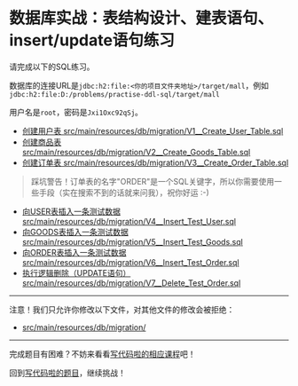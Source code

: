 # 数据库实战：表结构设计、建表语句、insert/update语句练习

请完成以下的SQL练习。

数据库的连接URL是`jdbc:h2:file:<你的项目文件夹地址>/target/mall`，例如`jdbc:h2:file:D:/problems/practise-ddl-sql/target/mall`

用户名是`root`，密码是`Jxi1Oxc92qSj`。

- [创建用户表 src/main/resources/db/migration/V1__Create_User_Table.sql](https://github.com/hcsp/practise-ddl-sql/blob/master/src/main/resources/db/migration/V1__Create_User_Table.sql)
- [创建商品表 src/main/resources/db/migration/V2__Create_Goods_Table.sql](https://github.com/hcsp/practise-ddl-sql/blob/master/src/main/resources/db/migration/V2__Create_Goods_Table.sql)
- [创建订单表 src/main/resources/db/migration/V3__Create_Order_Table.sql](https://github.com/hcsp/practise-ddl-sql/blob/master/src/main/resources/db/migration/V3__Create_Order_Table.sql)

> 踩坑警告！订单表的名字"ORDER"是一个SQL关键字，所以你需要使用一些手段（实在搜索不到的话就来问我），祝你好运 :-)

- [向USER表插入一条测试数据 src/main/resources/db/migration/V4__Insert_Test_User.sql](https://github.com/hcsp/practise-ddl-sql/blob/master/src/main/resources/db/migration/V4__Insert_Test_User.sql)
- [向GOODS表插入一条测试数据 src/main/resources/db/migration/V5__Insert_Test_Goods.sql](https://github.com/hcsp/practise-ddl-sql/blob/master/src/main/resources/db/migration/V5__Insert_Test_Goods.sql)
- [向ORDER表插入一条测试数据 src/main/resources/db/migration/V6__Insert_Test_Order.sql](https://github.com/hcsp/practise-ddl-sql/blob/master/src/main/resources/db/migration/V6__Insert_Test_Order.sql)
- [执行逻辑删除（UPDATE语句） src/main/resources/db/migration/V7__Delete_Test_Order.sql](https://github.com/hcsp/practise-ddl-sql/blob/master/src/main/resources/db/migration/V7__Delete_Test_Order.sql)

-----
注意！我们只允许你修改以下文件，对其他文件的修改会被拒绝：
- [src/main/resources/db/migration/](https://github.com/hcsp/practise-ddl-sql/blob/master/src/main/resources/db/migration/)
-----


完成题目有困难？不妨来看看[写代码啦的相应课程](https://xiedaimala.com/tasks/b3e0c817-65fc-4260-b745-832faabc822d)吧！

回到[写代码啦的题目](https://xiedaimala.com/tasks/b3e0c817-65fc-4260-b745-832faabc822d/quizzes/6774d08f-1767-4e7f-868b-4087e033dddd)，继续挑战！ 
